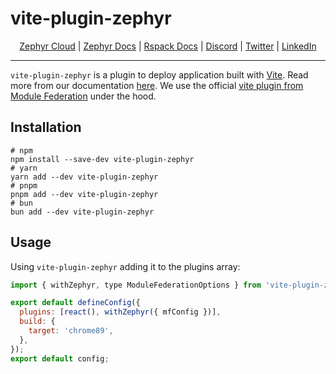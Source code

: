 # vite-plugin-zephyr

<div align="center">

[Zephyr Cloud](https://zephyr-cloud.io) | [Zephyr Docs](https://docs.zephyr-cloud.io/recipes/rspack-react) | [Rspack Docs](https://rspack.dev) | [Discord](https://zephyr-cloud.io/discord) | [Twitter](https://x.com/ZephyrCloudIO) | [LinkedIn](https://www.linkedin.com/company/zephyr-cloud/)

<hr/>
</div>

`vite-plugin-zephyr` is a plugin to deploy application built with [Vite](https://vitejs.dev). Read more from our documentation [here](https://docs.zephyr-cloud.io/recipes/react-vite). We use the official [vite plugin from Module Federation](https://github.com/module-federation/vite) under the hood.

## Installation

```
# npm
npm install --save-dev vite-plugin-zephyr
# yarn
yarn add --dev vite-plugin-zephyr
# pnpm
pnpm add --dev vite-plugin-zephyr
# bun
bun add --dev vite-plugin-zephyr
```

## Usage

Using `vite-plugin-zephyr` adding it to the plugins array:

```js
import { withZephyr, type ModuleFederationOptions } from 'vite-plugin-zephyr';

export default defineConfig({
  plugins: [react(), withZephyr({ mfConfig })],
  build: {
    target: 'chrome89',
  },
});
export default config;
```

